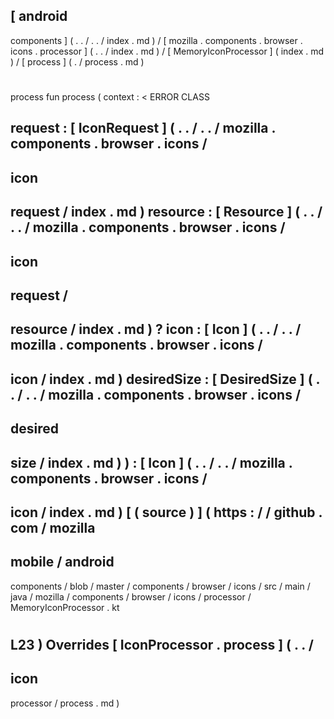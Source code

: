 [
android
-
components
]
(
.
.
/
.
.
/
index
.
md
)
/
[
mozilla
.
components
.
browser
.
icons
.
processor
]
(
.
.
/
index
.
md
)
/
[
MemoryIconProcessor
]
(
index
.
md
)
/
[
process
]
(
.
/
process
.
md
)
#
process
fun
process
(
context
:
<
ERROR
CLASS
>
request
:
[
IconRequest
]
(
.
.
/
.
.
/
mozilla
.
components
.
browser
.
icons
/
-
icon
-
request
/
index
.
md
)
resource
:
[
Resource
]
(
.
.
/
.
.
/
mozilla
.
components
.
browser
.
icons
/
-
icon
-
request
/
-
resource
/
index
.
md
)
?
icon
:
[
Icon
]
(
.
.
/
.
.
/
mozilla
.
components
.
browser
.
icons
/
-
icon
/
index
.
md
)
desiredSize
:
[
DesiredSize
]
(
.
.
/
.
.
/
mozilla
.
components
.
browser
.
icons
/
-
desired
-
size
/
index
.
md
)
)
:
[
Icon
]
(
.
.
/
.
.
/
mozilla
.
components
.
browser
.
icons
/
-
icon
/
index
.
md
)
[
(
source
)
]
(
https
:
/
/
github
.
com
/
mozilla
-
mobile
/
android
-
components
/
blob
/
master
/
components
/
browser
/
icons
/
src
/
main
/
java
/
mozilla
/
components
/
browser
/
icons
/
processor
/
MemoryIconProcessor
.
kt
#
L23
)
Overrides
[
IconProcessor
.
process
]
(
.
.
/
-
icon
-
processor
/
process
.
md
)
